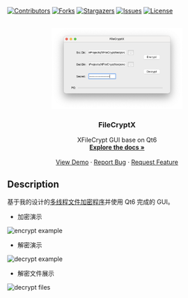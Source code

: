<div id="top"></div>

<!-- PROJECT SHIELDS -->
[![Contributors][contributors-shield]][contributors-url]
[![Forks][forks-shield]][forks-url]
[![Stargazers][stars-shield]][stars-url]
[![Issues][issues-shield]][issues-url]
[![License][license-shield]][license-url]

[//]: # "[![Build][build-shield]][build-url]"

<!-- PROJECT LOGO -->
<br />

<div align="center">
<a href="https://github.com/hominsu/FileCryptX">
    <img src="docs/images/mainwindow.png" alt="Logo" width="300">
</a>

<h3 align="center">FileCryptX</h3>

  <p align="center">
    XFileCrypt GUI base on Qt6
    <br />
    <a href="https://github.com/hominsu/FileCryptX"><strong>Explore the docs »</strong></a>
    <br />
    <br />
    <a href="https://github.com/hominsu/FileCryptX">View Demo</a>
    ·
    <a href="https://github.com/hominsu/FileCryptX/issues">Report Bug</a>
    ·
    <a href="https://github.com/hominsu/FileCryptX/issues">Request Feature</a>
  </p>
</div>

## Description

基于我的设计的[多线程文件加密程序](https://github.com/hominsu/XFileCrypt)并使用 Qt6 完成的 GUI。

- 加密演示

![encrypt example](doc/images/encrypt_example.png)

- 解密演示

![decrypt example](doc/images/decrypt_example.png)

- 解密文件展示

![decrypt files](doc/images/dec_files.png)


<!-- MARKDOWN LINKS & IMAGES -->
<!-- https://www.markdownguide.org/basic-syntax/#reference-style-links -->

[contributors-shield]: https://img.shields.io/github/contributors/hominsu/FileCryptX.svg?style=for-the-badge
[contributors-url]: https://github.com/hominsu/FileCryptX/graphs/contributors
[forks-shield]: https://img.shields.io/github/forks/hominsu/FileCryptX.svg?style=for-the-badge
[forks-url]: https://github.com/hominsu/FileCryptX/network/members
[stars-shield]: https://img.shields.io/github/stars/hominsu/FileCryptX.svg?style=for-the-badge
[stars-url]: https://github.com/hominsu/FileCryptX/stargazers
[issues-shield]: https://img.shields.io/github/issues/hominsu/FileCryptX.svg?style=for-the-badge
[issues-url]: https://github.com/hominsu/FileCryptX/issues
[license-shield]: https://img.shields.io/github/license/hominsu/FileCryptX.svg?style=for-the-badge
[license-url]: https://github.com/hominsu/FileCryptX/blob/master/LICENSE
[build-shield]: https://img.shields.io/github/workflow/status/hominsu/FileCryptX/Build%20Test?style=for-the-badge
[build-url]: https://github.com/hominsu/FileCryptX/actions/workflows/build-test.yml

